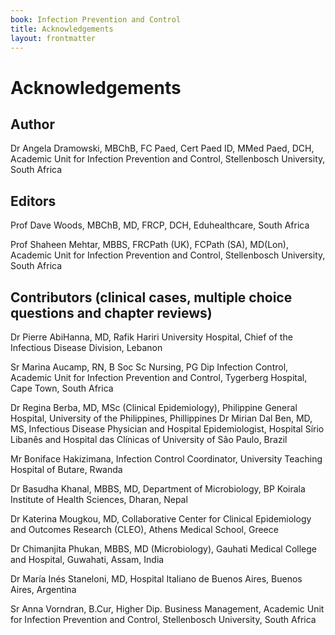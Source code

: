 ```yaml
---
book: Infection Prevention and Control
title: Acknowledgements
layout: frontmatter
---
```


# Acknowledgements

## Author

Dr Angela Dramowski, MBChB, FC Paed, Cert Paed ID, MMed Paed, DCH,  Academic Unit for Infection Prevention and Control, Stellenbosch University, South Africa

## Editors

Prof Dave Woods, MBChB, MD, FRCP, DCH, Eduhealthcare, South Africa

Prof Shaheen Mehtar, MBBS, FRCPath (UK), FCPath (SA), MD(Lon), Academic Unit for Infection Prevention and Control, Stellenbosch University, South Africa 

## Contributors (clinical cases, multiple choice questions and chapter reviews)

Dr Pierre AbiHanna, MD, Rafik Hariri University Hospital, Chief of the Infectious Disease Division, Lebanon

Sr Marina Aucamp, RN, B Soc Sc Nursing, PG Dip Infection Control, Academic Unit for Infection Prevention and Control, Tygerberg Hospital, Cape Town, South Africa 

Dr Regina Berba, MD, MSc (Clinical Epidemiology), Philippine General Hospital, University of the Philippines, Phillippines 
Dr Mirian Dal Ben, MD, MS, Infectious Disease Physician and Hospital Epidemiologist, Hospital Sírio Libanês and Hospital das Clínicas of University of São Paulo, Brazil

Mr Boniface Hakizimana, Infection Control Coordinator, University Teaching Hospital of Butare, Rwanda 

Dr Basudha Khanal, MBBS, MD, Department of Microbiology, BP Koirala Institute of Health Sciences, Dharan, Nepal

Dr Katerina Mougkou, MD, Collaborative Center for Clinical Epidemiology and Outcomes Research (CLEO), Athens Medical School, Greece

Dr Chimanjita Phukan, MBBS, MD (Microbiology), Gauhati Medical College and Hospital, Guwahati, Assam, India

Dr María Inés Staneloni, MD, Hospital Italiano de Buenos Aires, Buenos Aires, Argentina

Sr Anna Vorndran, B.Cur, Higher Dip. Business Management, Academic Unit for Infection Prevention and Control, Stellenbosch University, South Africa
